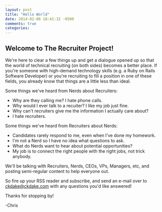 ```yaml
---
layout: post
title: "Hello World"
date: 2014-02-06 18:41:32 -0500
comments: true
categories: 
---
```

## Welcome to The Recruiter Project!

We're here to clear a few things up and get a dialogue opened up so that the world of technical recruiting (on both sides) becomes a better place.  If you're someone with high-demand technology skills (e.g. a Ruby on Rails Software Developer) or you're recruiting to fill a position in one of these fields, you already know that things are a little less than ideal.  

Some things we've heard from Nerds about Recruiters:

* Why are they calling me? I hate phone calls.
* Why would I ever talk to a recuiter? I like my job just fine.
* Why can't recruiters give me the information I actually care about?
* I hate recruiters.

Some things we've heard from Recruiters about Nerds:

* Candidates rarely respond to me, even when I've done my homework.
* I'm not a Nerd so I have no idea what questions to ask.
* What do Nerds want to hear about potential opportunities?
* My job is to connect the right people with the right jobs, not trick anybody.

We'll be talking with Recruiters, Nerds, CEOs, VPs, Managers, etc, and posting semi-regular content to help everyone out. 

So fire up your RSS reader and subscribe, and send an e-mail over to ckdake@ckdake.com with any questions you'd like answered!

Thanks for stopping by!

-Chris
